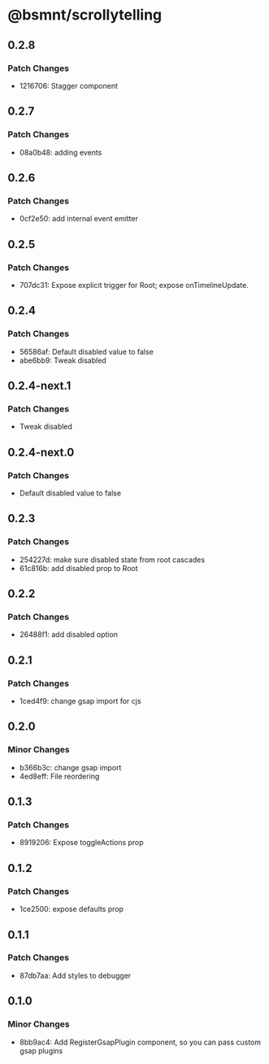 # @bsmnt/scrollytelling

## 0.2.8

### Patch Changes

- 1216706: Stagger component

## 0.2.7

### Patch Changes

- 08a0b48: adding events

## 0.2.6

### Patch Changes

- 0cf2e50: add internal event emitter

## 0.2.5

### Patch Changes

- 707dc31: Expose explicit trigger for Root; expose onTimelineUpdate.

## 0.2.4

### Patch Changes

- 56586af: Default disabled value to false
- abe6bb9: Tweak disabled

## 0.2.4-next.1

### Patch Changes

- Tweak disabled

## 0.2.4-next.0

### Patch Changes

- Default disabled value to false

## 0.2.3

### Patch Changes

- 254227d: make sure disabled state from root cascades
- 61c816b: add disabled prop to Root

## 0.2.2

### Patch Changes

- 26488f1: add disabled option

## 0.2.1

### Patch Changes

- 1ced4f9: change gsap import for cjs

## 0.2.0

### Minor Changes

- b366b3c: change gsap import
- 4ed8eff: File reordering

## 0.1.3

### Patch Changes

- 8919206: Expose toggleActions prop

## 0.1.2

### Patch Changes

- 1ce2500: expose defaults prop

## 0.1.1

### Patch Changes

- 87db7aa: Add styles to debugger

## 0.1.0

### Minor Changes

- 8bb9ac4: Add RegisterGsapPlugin component, so you can pass custom gsap plugins

